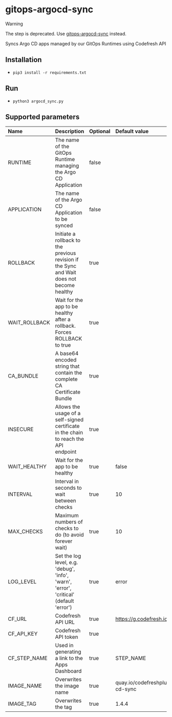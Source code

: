 # gitops-argocd-sync

> [!WARNING]
> The step is deprecated. Use [gitops-argocd-sync](https://github.com/codefresh-io/steps/blob/master/graduated/gitops-argocd-sync) instead.

Syncs Argo CD apps managed by our GitOps Runtimes using Codefresh API

##  Installation 

* `pip3 install -r requirements.txt`

## Run

* `python3 argocd_sync.py`

## Supported parameters
| Name           | Description                                                                               | Optional | Default value                          |
|:---------------|:------------------------------------------------------------------------------------------|:---------|:---------------------------------------|
| RUNTIME        | The name of the GitOps Runtime managing the Argo CD Application                           | false    |                                        |
| APPLICATION    | The name of the Argo CD Application to be synced                                          | false    |                                        |
| ROLLBACK       | Initiate a rollback to the previous revision if the Sync and Wait does not become healthy | true     |                                        |
| WAIT_ROLLBACK  | Wait for the app to be healthy after a rollback. Forces ROLLBACK to true                  | true     |                                        |
| CA_BUNDLE      | A base64 encoded string that contain the complete CA Certificate Bundle                   | true     |                                        |
| INSECURE       | Allows the usage of a self-signed certificate in the chain to reach the API endpoint      | true     |                                        |
| WAIT_HEALTHY   | Wait for the app to be healthy                                                            | true     | false                                  |
| INTERVAL       | Interval in seconds to wait between checks                                                | true     | 10                                     |
| MAX_CHECKS     | Maximum numbers of checks to do (to avoid forever wait)                                   | true     | 10                                     |
| LOG_LEVEL      | Set the log level, e.g. 'debug', 'info', 'warn', 'error', 'critical' (default 'error')    | true     | error                                  |
| CF_URL         | Codefresh API URL                                                                         | true     | https://g.codefresh.io                 |
| CF_API_KEY     | Codefresh API token                                                                       | true     |                                        |
| CF_STEP_NAME   | Used in generating a link to the Apps Dashboard                                           | true     | STEP_NAME                              |
| IMAGE_NAME     | Overwrites the image name                                                                 | true     | quay.io/codefreshplugins/argo-cd-sync  |
| IMAGE_TAG      | Overwrites the tag                                                                        | true     | 1.4.4                                  |
